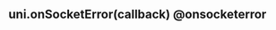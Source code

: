 ## uni.onSocketError(callback) @onsocketerror

<!-- UTSAPIJSON.onSocketError.description -->

<!-- UTSAPIJSON.onSocketError.param -->

<!-- UTSAPIJSON.onSocketError.returnValue -->

<!-- UTSAPIJSON.onSocketError.compatibility -->

<!-- UTSAPIJSON.onSocketError.tutorial -->

<!-- UTSAPIJSON.general_type.name -->

<!-- UTSAPIJSON.general_type.param -->